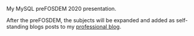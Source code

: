 My MySQL preFOSDEM 2020 presentation.

After the preFOSDEM, the subjects will be expanded and added as self-standing blogs posts to my [professional blog](https://saveriomiroddi.github.io).
